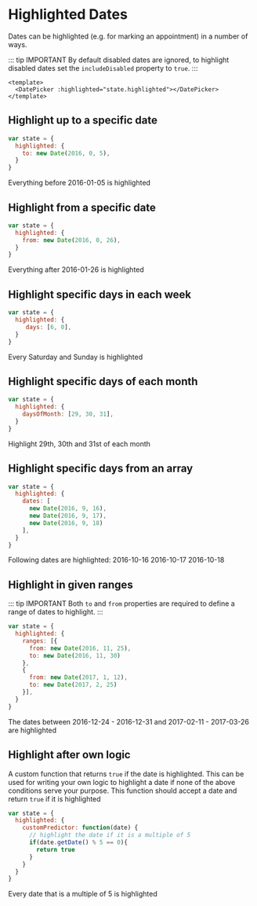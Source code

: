 # Highlighted Dates

Dates can be highlighted (e.g. for marking an appointment) in a number of ways.

::: tip IMPORTANT
By default disabled dates are ignored, to highlight disabled dates set the `includeDisabled`
property to `true`.
:::

```vue
<template>
  <DatePicker :highlighted="state.highlighted"></DatePicker>
</template>
```

## Highlight up to a specific date

```js
var state = {
  highlighted: {
    to: new Date(2016, 0, 5),
  }
}
```

Everything before 2016-01-05 is highlighted

## Highlight from a specific date

```js
var state = {
  highlighted: {
    from: new Date(2016, 0, 26),
  }
}
```

Everything after 2016-01-26 is highlighted

## Highlight specific days in each week

```js
var state = {
  highlighted: {
     days: [6, 0],
  }
}
```

Every Saturday and Sunday is highlighted

## Highlight specific days of each month

```js
var state = {
  highlighted: {
    daysOfMonth: [29, 30, 31],
  }
}
```

Highlight 29th, 30th and 31st of each month

## Highlight specific days from an array

```js
var state = {
  highlighted: {
    dates: [
      new Date(2016, 9, 16),
      new Date(2016, 9, 17),
      new Date(2016, 9, 18)
    ],
  }
}
```

Following dates are highlighted:
2016-10-16
2016-10-17
2016-10-18

## Highlight in given ranges

::: tip IMPORTANT
Both `to` and `from` properties are required to define a range of dates to highlight.
:::

```js
var state = {
  highlighted: {
    ranges: [{
      from: new Date(2016, 11, 25),
      to: new Date(2016, 11, 30)
    },
    {
      from: new Date(2017, 1, 12),
      to: new Date(2017, 2, 25)
    }],
  }
}
```

The dates between 2016-12-24 - 2016-12-31 and 2017-02-11 - 2017-03-26 are highlighted

## Highlight after own logic

A custom function that returns `true` if the date is highlighted.
This can be used for writing your own logic to highlight a date if none
of the above conditions serve your purpose.
This function should accept a date and return `true` if it is highlighted

```js
var state = {
  highlighted: {
    customPredictor: function(date) {
      // highlight the date if it is a multiple of 5
      if(date.getDate() % 5 == 0){
        return true
      }
    }
  }
}
```

Every date that is a multiple of 5 is highlighted
